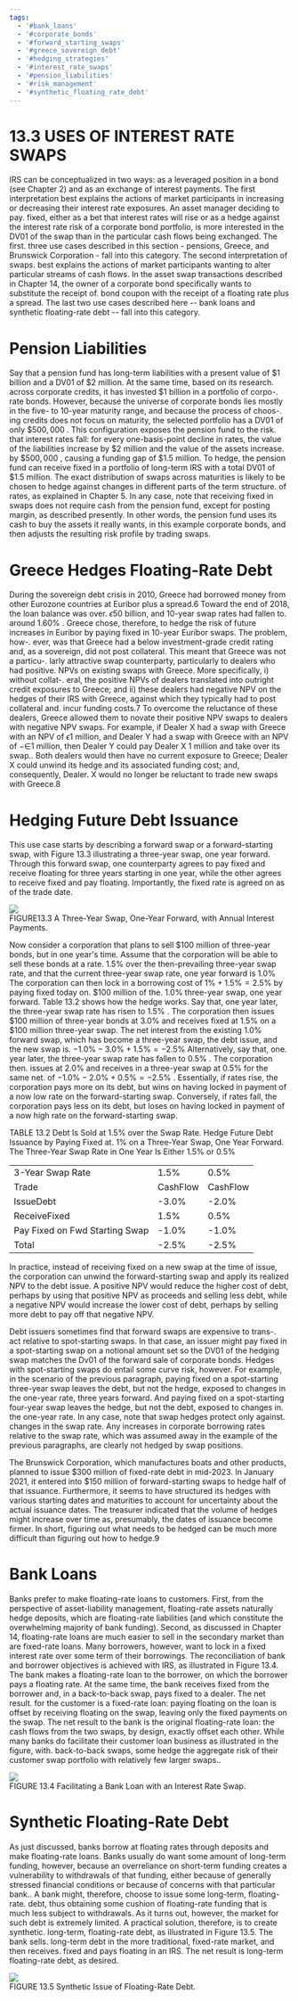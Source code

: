 ```yaml
---
tags:
  - '#bank_loans'
  - '#corporate_bonds'
  - '#forward_starting_swaps'
  - '#greece_sovereign_debt'
  - '#hedging_strategies'
  - '#interest_rate_swaps'
  - '#pension_liabilities'
  - '#risk_management'
  - '#synthetic_floating_rate_debt'
---
```

# 13.3 USES OF INTEREST RATE SWAPS  

IRS can be conceptualized in two ways: as a leveraged position in a bond (see Chapter 2) and as an exchange of interest payments. The first interpretation best explains the actions of market participants in increasing or decreasing their interest rate exposures. An asset manager deciding to pay. fixed, either as a bet that interest rates will rise or as a hedge against the interest rate risk of a corporate bond portfolio, is more interested in the DV01 of the swap than in the particular cash flows being exchanged. The first. three use cases described in this section - pensions, Greece, and Brunswick Corporation - fall into this category. The second interpretation of swaps. best explains the actions of market participants wanting to alter particular streams of cash flows. In the asset swap transactions described in Chapter 14, the owner of a corporate bond specifically wants to substitute the receipt of. bond coupon with the receipt of a floating rate plus a spread. The last two use cases described here -- bank loans and synthetic floating-rate debt -- fall into this category.  

# Pension Liabilities  

Say that a pension fund has long-term liabilities with a present value of $\$1$ billion and a DV01 of $\$2$ million. At the same time, based on its research. across corporate credits, it has invested $\$1$ billion in a portfolio of corpo-. rate bonds. However, because the universe of corporate bonds lies mostly in the five- to 10-year maturity range, and because the process of choos-. ing credits does not focus on maturity, the selected portfolio has a DV01 of only $\$500,000$ . This configuration exposes the pension fund to the risk. that interest rates fall: for every one-basis-point decline in rates, the value of the liabilities increase by $\$2$ million and the value of the assets increase. by $\$500,000$ , causing a funding gap of $\$1.5$ million. To hedge, the pension fund can receive fixed in a portfolio of long-term IRS with a total DV01 of $\$1.5$ million. The exact distribution of swaps across maturities is likely to be chosen to hedge against changes in different parts of the term structure. of rates, as explained in Chapter 5. In any case, note that receiving fixed in swaps does not require cash from the pension fund, except for posting margin, as described presently. In other words, the pension fund uses its cash to buy the assets it really wants, in this example corporate bonds, and then adjusts the resulting risk profile by trading swaps.  

# Greece Hedges Floating-Rate Debt  

During the sovereign debt crisis in 2010, Greece had borrowed money from other Eurozone countries at Euribor plus a spread.6 Toward the end of 2018, the loan balance was over. $\epsilon{50}$ billion, and 10-year swap rates had fallen to. around $1.60\%$ . Greece chose, therefore, to hedge the risk of future increases in Euribor by paying fixed in 10-year Euribor swaps. The problem, how-. ever, was that Greece had a below investment-grade credit rating and, as a sovereign, did not post collateral. This meant that Greece was not a particu-. larly attractive swap counterparty, particularly to dealers who had positive. NPVs on existing swaps with Greece. More specifically, i) without collat-. eral, the positive NPVs of dealers translated into outright credit exposures to Greece; and ii) these dealers had negative NPV on the hedges of their IRS with Greece, against which they typically had to post collateral and. incur funding costs.7 To overcome the reluctance of these dealers, Greece allowed them to novate their positive NPV swaps to dealers with negative NPV swaps. For example, if Dealer X had a swap with Greece with an NPV of $\epsilon1$ million, and Dealer Y had a swap with Greece with an NPV of $-\mathsf{\in}1$ million, then Dealer Y could pay Dealer X 1 million and take over its swap.. Both dealers would then have no current exposure to Greece; Dealer X could unwind its hedge and its associated funding cost; and, consequently, Dealer. X would no longer be reluctant to trade new swaps with Greece.8  

# Hedging Future Debt Issuance  

This use case starts by describing a forward swap or a forward-starting swap, with Figure 13.3 illustrating a three-year swap, one year forward. Through this forward swap, one counterparty agrees to pay fixed and receive floating for three years starting in one year, while the other agrees to receive fixed and pay floating. Importantly, the fixed rate is agreed on as of the trade date.  

![](6f47394373be38ea78b4ebec7c3d5cfe1fbbaed84f24b0a0c380a4aa60adc845.jpg)  
FIGURE13.3 A Three-Year Swap, One-Year Forward, with Annual Interest Payments.  

Now consider a corporation that plans to sell $\$100$ million of three-year bonds, but in one year's time. Assume that the corporation will be able to sell these bonds at a rate. $1.5\%$ over the then-prevailing three-year swap rate, and that the current three-year swap rate, one year forward is $1.0\%$ The corporation can then lock in a borrowing cost of $1\%+1.5\%=2.5\%$ by paying fixed today on. $\$100$ million of the. $1.0\%$ three-year swap, one year forward. Table 13.2 shows how the hedge works. Say that, one year later, the three-year swap rate has risen to $1.5\%$ . The corporation then issues $\$100$ million of three-year bonds at $3.0\%$ and receives fixed at $1.5\%$ on a $\$100$ million three-year swap. The net interest from the existing $1.0\%$ forward swap, which has become a three-year swap, the debt issue, and the new swap is. $-1.0\%-3.0\%+1.5\%=-2.5\%$ Alternatively, say that, one. year later, the three-year swap rate has fallen to $0.5\%$ . The corporation then. issues at $2.0\%$ and receives in a three-year swap at $0.5\%$ for the same net. of $-1.0\%-2.0\%+0.5\%=-2.5\%$ . Essentially, if rates rise, the corporation pays more on its debt, but wins on having locked in payment of a now low rate on the forward-starting swap. Conversely, if rates fall, the corporation pays less on its debt, but loses on having locked in payment of a now high rate on the forward-starting swap.  

TABLE 13.2 Debt Is Sold at $1.5\%$ over the Swap Rate. Hedge Future Debt Issuance by Paying Fixed at. $1\%$ on a Three-Year Swap, One Year Forward. The Three-Year Swap Rate in One Year Is Either $1.5\%$ or $0.5\%$   


<html><body><table><tr><td>3-Year Swap Rate</td><td>1.5%</td><td>0.5%</td></tr><tr><td>Trade</td><td>CashFlow</td><td>CashFlow</td></tr><tr><td>IssueDebt</td><td>-3.0%</td><td>-2.0%</td></tr><tr><td>ReceiveFixed</td><td>1.5%</td><td>0.5%</td></tr><tr><td>Pay Fixed on Fwd Starting Swap</td><td>-1.0%</td><td>-1.0%</td></tr><tr><td>Total</td><td>-2.5%</td><td>-2.5%</td></tr></table></body></html>  

In practice, instead of receiving fixed on a new swap at the time of issue, the corporation can unwind the forward-starting swap and apply its realized NPV to the debt issue. A positive NPV would reduce the higher cost of debt, perhaps by using that positive NPV as proceeds and selling less debt, while a negative NPV would increase the lower cost of debt, perhaps by selling more debt to pay off that negative NPV.  

Debt issuers sometimes find that forward swaps are expensive to trans-. act relative to spot-starting swaps. In that case, an issuer might pay fixed in a spot-starting swap on a notional amount set so the DV01 of the hedging swap matches the Dv01 of the forward sale of corporate bonds. Hedges with spot-starting swaps do entail some curve risk, however. For example, in the scenario of the previous paragraph, paying fixed on a spot-starting three-year swap leaves the debt, but not the hedge, exposed to changes in the one-year rate, three years forward. And paying fixed on a spot-starting four-year swap leaves the hedge, but not the debt, exposed to changes in. the one-year rate. In any case, note that swap hedges protect only against. changes in the swap rate. Any increases in corporate borrowing rates relative to the swap rate, which was assumed away in the example of the previous paragraphs, are clearly not hedged by swap positions.  

The Brunswick Corporation, which manufactures boats and other products, planned to issue $\$300$ million of fixed-rate debt in mid-2023. In January 2021, it entered into $\$150$ million of forward-starting swaps to hedge half of that issuance. Furthermore, it seems to have structured its hedges with various starting dates and maturities to account for uncertainty about the actual issuance dates. The treasurer indicated that the volume of hedges might increase over time as, presumably, the dates of issuance become firmer. In short, figuring out what needs to be hedged can be much more difficult than figuring out how to hedge.9  

# Bank Loans  

Banks prefer to make floating-rate loans to customers. First, from the perspective of asset-liability management, floating-rate assets naturally hedge deposits, which are floating-rate liabilities (and which constitute the overwhelming majority of bank funding). Second, as discussed in Chapter 14, floating-rate loans are much easier to sell in the secondary market than are fixed-rate loans. Many borrowers, however, want to lock in a fixed interest rate over some term of their borrowings. The reconciliation of bank and borrower objectives is achieved with IRS, as illustrated in Figure 13.4. The bank makes a floating-rate loan to the borrower, on which the borrower pays a floating rate. At the same time, the bank receives fixed from the borrower and, in a back-to-back swap, pays fixed to a dealer. The net result. for the customer is a fixed-rate loan: paying floating on the loan is offset by receiving floating on the swap, leaving only the fixed payments on the swap. The net result to the bank is the original floating-rate loan: the cash flows from the two swaps, by design, exactly offset each other. While many banks do facilitate their customer loan business as illustrated in the figure, with. back-to-back swaps, some hedge the aggregate risk of their customer swap portfolio with relatively few larger swaps..  

![](7bc703d561c7dedd762fb94dcc311c47c3b5ab6c5f84067e96f69cb8878cde90.jpg)  
FIGURE 13.4 Facilitating a Bank Loan with an Interest Rate Swap.  

# Synthetic Floating-Rate Debt  

As just discussed, banks borrow at floating rates through deposits and make floating-rate loans. Banks usually do want some amount of long-term funding, however, because an overreliance on short-term funding creates a vulnerability to withdrawals of that funding, either because of generally stressed financial conditions or because of concerns with that particular bank.. A bank might, therefore, choose to issue some long-term, floating-rate. debt, thus obtaining some cushion of floating-rate funding that is much less subject to withdrawals. As it turns out, however, the market for such debt is extremely limited. A practical solution, therefore, is to create synthetic. long-term, floating-rate debt, as illustrated in Figure 13.5. The bank sells. long-term debt in the more traditional, fixed-rate market, and then receives. fixed and pays floating in an IRS. The net result is long-term floating-rate debt, as desired.  

![](bb1e9e0f7f4c3d4f743b8bbf1f5e958c8d78643fa6ee8cd0406ef3e5cce2b105.jpg)  
FIGURE 13.5 Synthetic Issue of Floating-Rate Debt.  
